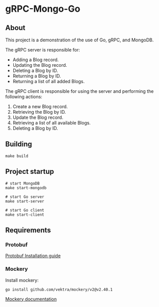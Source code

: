 # gRPC-Mongo-Go

## About

This project is a demonstration of the use of Go, gRPC, and MongoDB.

The gRPC server is responsible for:

- Adding a Blog record.
- Updating the Blog record.
- Deleting a Blog by ID.
- Returning a Blog by ID.
- Returning a list of all added Blogs.

The gRPC client is responsible for using the server and performing the following actions:

1) Create a new Blog record.
2) Retrieving the Blog by ID.
3) Update the Blog record.
4) Retrieving a list of all available Blogs.
5) Deleting a Blog by ID.

## Building

```shell
make build
```

## Project startup

```shell
# start MongoDB
make start-mongodb

# start Go server
make start-server

# start Go client
make start-client
```

## Requirements

### Protobuf

[Protobuf Installation guide](https://grpc.io/docs/protoc-installation/)

### Mockery

Install mockery:

```shell
go install github.com/vektra/mockery/v2@v2.40.1
```

[Mockery documentation](https://vektra.github.io/mockery/latest/)
